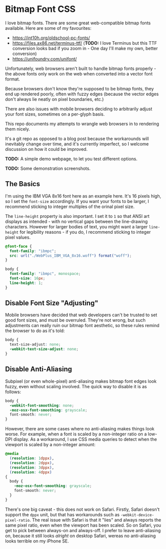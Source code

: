 # Bitmap Font CSS

I love bitmap fonts. There are some great web-compatible bitmap fonts available. Here are some of my favourites:

 - https://int10h.org/oldschool-pc-fonts/
 - https://files.ax86.net/terminus-ttf/ (**TODO:** I love Terminus but this TTF conversion looks bad if you zoom in - One day I'll make my own, better conversion)
 - https://unifoundry.com/unifont/

Unfortunately, web browsers aren't built to handle bitmap fonts properly - the above fonts only work on the web when converted into a vector font format.

Because browsers don't know they're supposed to be bitmap fonts, they end up rendered poorly, often with fuzzy edges (because the vector edges don't always lie neatly on pixel boundaries, etc.)

There are also issues with mobile browsers deciding to arbitrarily adjust your font sizes, sometimes on a per-glyph basis.

This repo documents my attempts to wrangle web browsers in to rendering them nicely.

It's a git repo as opposed to a blog post because the workarounds will inevitably change over time, and it's currently imperfect, so I welcome discussion on how it could be improved.

**TODO:** A simple demo webpage, to let you test different options.

**TODO:** Some demonstration screenshots.

## The Basics

I'm using the IBM VGA 8x16 font here as an example here. It's 16 pixels high, so I set the `font-size` accordingly. If you want your fonts to be larger, I recommend sticking to integer multiples of the orinal pixel size.

The `line-height` property is also important. I set it to `1` so that ANSI art displays as intended - with no vertical gaps between the line-drawing characters. However for larger bodies of text, you might want a larger `line-height` for legibility reasons - if you do, I recommend sticking to integer pixel values.

```css
@font-face {
  font-family: "ibmpc";
  src: url("./WebPlus_IBM_VGA_8x16.woff") format("woff");
}

body {
  font-family: "ibmpc", monospace;
  font-size: 16px;
  line-height: 1;
}
```

## Disable Font Size "Adjusting"

Mobile browsers have decided that web developers can't be trusted to set good font sizes, and must be overruled. They're not wrong, but such adjustments can really ruin our bitmap font aesthetic, so these rules remind the browser to do as it's told:

```css
body {
  text-size-adjust: none;
  -webkit-text-size-adjust: none;
}
```

## Disable Anti-Aliasing

Subpixel (or even whole-pixel) anti-aliasing makes bitmap font edges look fuzzy, even without scaling involved. The quick way to disable it is as follows:

```css
body {
  -webkit-font-smoothing: none;
  -moz-osx-font-smoothing: grayscale;
  font-smooth: never;
}
```

However, there are some cases where no anti-aliasing makes things look worse. For example, when a font is scaled by a non-integer ratio on a low-DPI display. As a workaround, I use CSS media queries to detect when the viewport is scaled by a non-integer amount:

```css
@media
  (resolution: 1dppx),
  (resolution: 2dppx),
  (resolution: 3dppx),
  (resolution: 4dppx)
{
  body {
    -moz-osx-font-smoothing: grayscale;
    font-smooth: never;
  }
}
```

There's one big caveat - this does not work on Safari. Firstly, Safari doesn't support the `dppx` unit, but that has workarounds such as `-webkit-device-pixel-ratio`. The real issue with Safari is that it "lies" and always reports the same pixel ratio, even when the viewport has been scaled. So on Safari, you get to pick between always-on and always-off. I prefer to leave anti-aliasing on, because it still looks *alright* on desktop Safari, wereas no anti-aliasing looks terrible on my iPhone SE.

